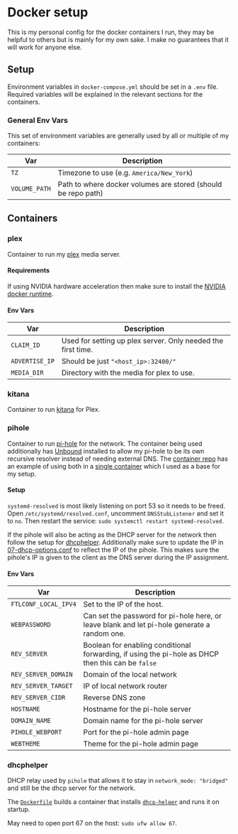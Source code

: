 # Docker setup
This is my personal config for the docker containers I run, they may be helpful to others but is mainly for my own sake. I make no guarantees that it will work for anyone else.

## Setup
Environment variables in `docker-compose.yml` should be set in a `.env` file. Required variables will be explained in the relevant sections for the containers.

### General Env Vars
This set of environment variables are generally used by all or multiple of my containers:

| Var | Description |
| --- | --- |
| `TZ` | Timezone to use (e.g. `America/New_York`) |
| `VOLUME_PATH` | Path to where docker volumes are stored (should be repo path) |

## Containers

### plex
Container to run my [plex](https://www.plex.tv/) media server.

#### Requirements
If using NVIDIA hardware acceleration then make sure to install the [NVIDIA docker runtime](https://docs.nvidia.com/datacenter/cloud-native/container-toolkit/install-guide.html).

#### Env Vars
| Var | Description |
| --- | --- |
| `CLAIM_ID` | Used for setting up plex server. Only needed the first time. |
| `ADVERTISE_IP` | Should be just `"<host_ip>:32400/"` |
| `MEDIA_DIR` | Directory with the media for plex to use. |

### kitana
Container to run [kitana](https://github.com/pannal/Kitana) for Plex.

### pihole
Container to run [pi-hole](https://pi-hole.net/) for the network. The container being used additionally has [Unbound](https://www.nlnetlabs.nl/projects/unbound/about/) installed to allow my pi-hole to be its own recursive resolver instead of needing external DNS. The [container repo](https://github.com/chriscrowe/docker-pihole-unbound) has an example of using both in a [single container](https://github.com/chriscrowe/docker-pihole-unbound/blob/main/one-container/docker-compose.yaml) which I used as a base for my setup.

#### Setup
`systemd-resolved` is most likely listening on port 53 so it needs to be freed. Open `/etc/systemd/resolved.conf`, uncomment `DNSStubListener` and set it to `no`. Then restart the service: `sudo systemctl restart systemd-resolved`.

If the pihole will also be acting as the DHCP server for the network then follow the setup for [dhcphelper](#dhcp-helper). Additionally make sure to update the IP in [07-dhcp-options.conf](pihole/dnsmasq.d/07-dhcp-options.conf) to reflect the IP of the pihole. This makes sure the pihole's IP is given to the client as the DNS server during the IP assignment.

#### Env Vars
| Var | Description |
| --- | --- |
| `FTLCONF_LOCAL_IPV4` | Set to the IP of the host. |
| `WEBPASSWORD` | Can set the password for pi-hole here, or leave blank and let pi-hole generate a random one. |
| `REV_SERVER` | Boolean for enabling conditional forwarding, if using the pi-hole as DHCP then this can be `false` |
| `REV_SERVER_DOMAIN` | Domain of the local network |
| `REV_SERVER_TARGET` | IP of local network router |
| `REV_SERVER_CIDR` | Reverse DNS zone |
| `HOSTNAME` | Hostname for the pi-hole server |
| `DOMAIN_NAME` | Domain name for the pi-hole server |
| `PIHOLE_WEBPORT` | Port for the pi-hole admin page |
| `WEBTHEME` | Theme for the pi-hole admin page |

### dhcphelper
DHCP relay used by `pihole` that allows it to stay in `network_mode: "bridged"` and still be the dhcp server for the network.

The [`Dockerfile`](dhcp-helper/Dockerfile) builds a container that installs [`dhcp-helper`](https://manpages.ubuntu.com/manpages/trusty/man8/dhcp-helper.8.html) and runs it on startup.

May need to open port 67 on the host: `sudo ufw allow 67`.
